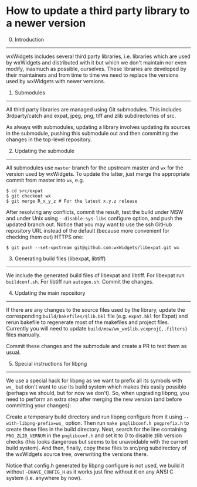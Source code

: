 How to update a third party library to a newer version
======================================================

0. Introduction
---------------

wxWidgets includes several third party libraries, i.e. libraries which are
used by wxWidgets and distributed with it but which we don't maintain nor even
modify, inasmuch as possible, ourselves. These libraries are developed by
their maintainers and from time to time we need to replace the versions used
by wxWidgets with newer versions.


1. Submodules
-------------

All third party libraries are managed using Git submodules. This includes
3rdparty/catch and expat, jpeg, png, tiff and zlib subdirectories of src.

As always with submodules, updating a library involves updating its sources in
the submodule, pushing this submodule out and then committing the changes in
the top-level repository.


2. Updating the submodule
-------------------------

All submodules use `master` branch for the upstream master and `wx` for the
version used by wxWidgets. To update the latter, just merge the appropriate
commit from master into `wx`, e.g.

    $ cd src/expat
    $ git checkout wx
    $ git merge R_x_y_z # For the latest x.y.z release

After resolving any conflicts, commit the result, test the build under MSW and
under Unix using `--disable-sys-libs` configure option, and push the updated
branch out. Notice that you may want to use the ssh GitHub repository URL
instead of the default (because more convenient for checking them out) HTTPS
one:

    $ git push --set-upstream git@github.com:wxWidgets/libexpat.git wx


3. Generating build files (libexpat, libtiff)
---------------------------------------------

We include the generated build files of libexpat and libtiff. For libexpat run
`buildconf.sh`. For libtiff run `autogen.sh`. Commit the changes.


4. Updating the main repository
-------------------------------

If there are any changes to the source files used by the library, update the
corresponding `build/bakefiles/$lib.bkl` file (e.g. `expat.bkl` for Expat) and
rerun bakefile to regenerate most of the makefiles and project files. Currently
you will need to update `build/msw/wx_wx$lib.vcxproj{,.filters}` files
manually.

Commit these changes and the submodule and create a PR to test them as usual.


5. Special instructions for libpng
----------------------------------

We use a special hack for libpng as we want to prefix all its symbols with
`wx_` but don't want to use its build system which makes this easily possible
(perhaps we should, but for now we don't). So, when upgrading libpng, you need
to perform an extra step after merging the new version (and before committing
your changes):

Create a temporary build directory and run libpng configure from it using
`--with-libpng-prefix=wx_` option. Then run `make pnglibconf.h pngprefix.h`
to create these files in the build directory. Next, search for the line
containing `PNG_ZLIB_VERNUM` in the `pnglibconf.h` and set it to 0 to disable
zlib version checks (this looks dangerous but seems to be unavoidable with the
current build system). And then, finally, copy these files to src/png
subdirectory of the wxWidgets source tree, overwriting the versions there.

Notice that config.h generated by libpng configure is not used, we build it
without `-DHAVE_CONFIG_H` as it works just fine without it on any ANSI C system
(i.e. anywhere by now).
